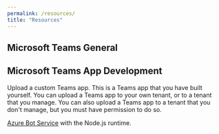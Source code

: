 ```yaml
---
permalink: /resources/
title: "Resources"
---
```


## Microsoft Teams General

## Microsoft Teams App Development

Upload a custom Teams app. This is a Teams app that you have built yourself. You can upload a Teams app to your own tenant, or to a tenant that you manage. You can also upload a Teams app to a tenant that you don't manage, but you must have permission to do so.

[Azure Bot Service](https://azure.microsoft.com/en-us/services/bot-services/) with the Node.js runtime.

